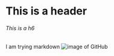 # This is a header
###### This is a h6

I am trying markdown
![image of GitHub](https://www.c-sharpcorner.com/article/what-is-git-github-and-github-desktop-and-create-a-git-repository-in-github-usi/Images/github.png)
